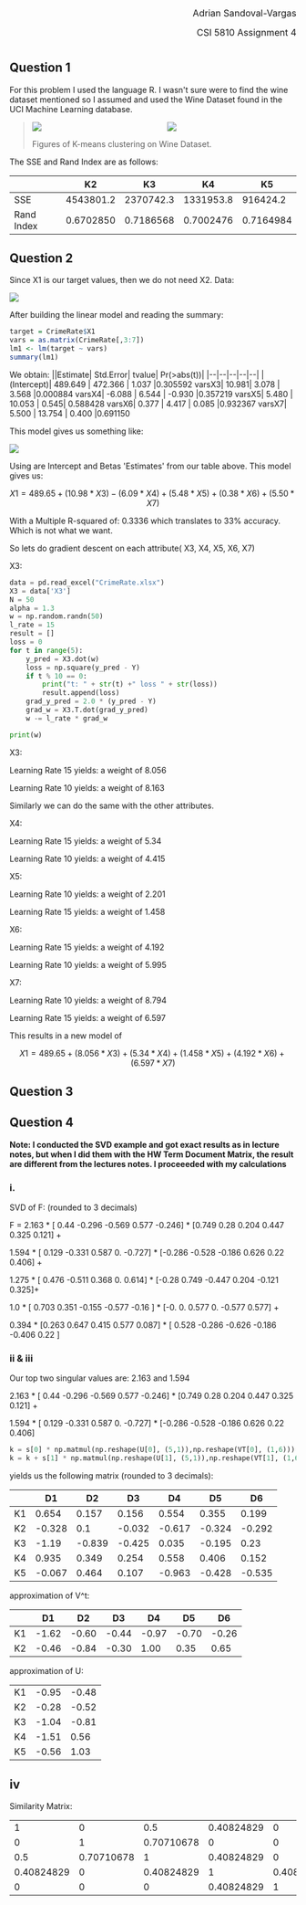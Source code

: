 <p align = "right"> <font size='3'> Adrian Sandoval-Vargas</font></p>
<p align = "right"> <font size='3'>CSI 5810 Assignment 4 </font></p>

<h1></h1>

## **Question 1**

For this problem I used the language R. I wasn't sure were to find the wine dataset mentioned so I assumed and used the Wine Dataset found in the UCI Machine Learning database.

>
><div style="display:flex">
>     <div style="flex:1;padding-right:5px;">
>          <img src="wine_data_2_3.png">
>     </div>
>     <div style="flex:1;padding-left:5px;">
>          <img src="wine_data_4_5.png">
>     </div>
></div>
>
>Figures of K-means clustering on Wine Dataset.

The SSE and Rand Index are as follows:

||K2|K3|K4|K5|
|--|--|--|--|--|
|SSE|4543801.2|2370742.3|1331953.8|916424.2|
|Rand Index|0.6702850|0.7186568|0.7002476|0.7164984|

## **Question 2**

Since X1 is our target values, then we do not need X2.
Data:

<img src='Data.png'>

After building the linear model and reading the summary:

``` r
target = CrimeRate$X1
vars = as.matrix(CrimeRate[,3:7])
lm1 <- lm(target ~ vars)
summary(lm1)
```

We obtain:
||Estimate| Std.Error| tvalue| Pr(>abs(t))|
|--|--|--|--|--|
|(Intercept)|  489.649 |   472.366 |  1.037 |0.305592
varsX3|        10.981|      3.078  | 3.568 |0.000884
varsX4|        -6.088 |     6.544 | -0.930 |0.357219
varsX5|         5.480 |    10.053  | 0.545| 0.588428
varsX6|         0.377 |     4.417 |  0.085 |0.932367
varsX7|        5.500 |    13.754 |  0.400 |0.691150

This model gives us something like:

<img src='Rplot.png'>

Using are Intercept and Betas 'Estimates' from our table above. This model gives us:

```math
X1 = 489.65 + (10.98 * X3) - (6.09 * X4) + (5.48 * X5) + (0.38 * X6) + (5.50 * X7)
```

With a Multiple R-squared of: 0.3336 which translates to 33% accuracy. Which is not what we want.

So lets do gradient descent on each attribute( X3, X4, X5, X6, X7)

X3:
```python
data = pd.read_excel("CrimeRate.xlsx")
X3 = data['X3']
N = 50
alpha = 1.3
w = np.random.randn(50)
l_rate = 15
result = []
loss = 0
for t in range(5):
    y_pred = X3.dot(w)
    loss = np.square(y_pred - Y)
    if t % 10 == 0:
        print("t: " + str(t) +" loss " + str(loss))
        result.append(loss)
    grad_y_pred = 2.0 * (y_pred - Y)
    grad_w = X3.T.dot(grad_y_pred)
    w -= l_rate * grad_w

print(w)
```

X3:

Learning Rate 15 yields: a weight of 8.056

Learning Rate 10 yields: a weight of 8.163

Similarly we can do the same with the other attributes.

X4: 

Learning Rate 15 yields: a weight of 5.34

Learning Rate 10 yields: a weight of 4.415

X5:

Learning Rate 10 yields: a weight of 2.201

Learning Rate 15 yields: a weight of 1.458

X6:

Learning Rate 15 yields: a weight of 4.192

Learning Rate 10 yields: a weight of 5.995

X7:

Learning Rate 10 yields: a weight of 8.794

Learning Rate 15 yields: a weight of 6.597

This results in a new model of

```math
X1 = 489.65 + (8.056 * X3) + (5.34 * X4) + (1.458* X5) + (4.192 * X6) + (6.597 * X7)
```

## **Question 3**


## **Question 4**
**Note: I conducted the SVD example and got exact results as in lecture notes, but when I did them with the HW Term Document Matrix, the result are different from the lectures notes. I proceeeded with my calculations**
### **i.**
SVD of F: (rounded to 3 decimals)

F =
2.163 *
[ 0.44  -0.296 -0.569  0.577 -0.246] *
[0.749 0.28  0.204 0.447 0.325 0.121] +

1.594 *
[ 0.129 -0.331  0.587  0.    -0.727] *
[-0.286 -0.528 -0.186  0.626  0.22   0.406] +

1.275 *
[ 0.476 -0.511  0.368  0.     0.614] *
[-0.28   0.749 -0.447  0.204 -0.121  0.325]+

1.0 *
[ 0.703  0.351 -0.155 -0.577 -0.16 ] *
[-0.     0.     0.577  0.    -0.577  0.577] +

0.394 *
[0.263 0.647 0.415 0.577 0.087] *
[ 0.528 -0.286 -0.626 -0.186 -0.406  0.22 ]

### **ii & iii**
Our top two singular values are: 2.163 and 1.594

2.163 *
[ 0.44  -0.296 -0.569  0.577 -0.246] *
[0.749 0.28  0.204 0.447 0.325 0.121] +

1.594 *
[ 0.129 -0.331  0.587  0.    -0.727] *
[-0.286 -0.528 -0.186  0.626  0.22   0.406]
```python
k = s[0] * np.matmul(np.reshape(U[0], (5,1)),np.reshape(VT[0], (1,6)))
k = k + s[1] * np.matmul(np.reshape(U[1], (5,1)),np.reshape(VT[1], (1,6)))
```
yields us the following matrix (rounded to 3 decimals):

|| D1 |  D2 |  D3 |  D4 |  D5 |  D6 |
|--|--|--|--|--|--|--|
|K1|0.654|0.157|0.156|0.554|0.355|0.199|
|K2|-0.328|0.1|-0.032|-0.617|-0.324|-0.292|
|K3|-1.19|-0.839|-0.425|0.035|-0.195|0.23|
|K4|0.935|0.349|0.254|0.558|0.406|0.152|
|K5|-0.067|0.464|0.107|-0.963|-0.428|-0.535|

approximation of V^t:

|| D1 |  D2 |  D3 |  D4 |  D5 |  D6 |
|--|--|--|--|--|--|--|
|K1|-1.62|-0.60|-0.44|-0.97|-0.70|-0.26|
|K2|-0.46|-0.84|-0.30|1.00|0.35|0.65|

approximation of U:

|| |  | 
|--|--|--|
|K1|-0.95|-0.48|
|K2|-0.28|-0.52|
|K3|-1.04|-0.81|
|K4|-1.51|0.56|
|K5|-0.56|1.03|

## **iv**
Similarity Matrix:

|  |   |   |   |   |  
|--|--|--|--|--|
|1| 0 | 0.5 |0.40824829| 0|
|0|1|0.70710678 |0|0|
|0.5|0.70710678| 1| 0.40824829|0|
|0.40824829 |0|0.40824829| 1|0.40824829|
|0|0|0| 0.40824829| 1|